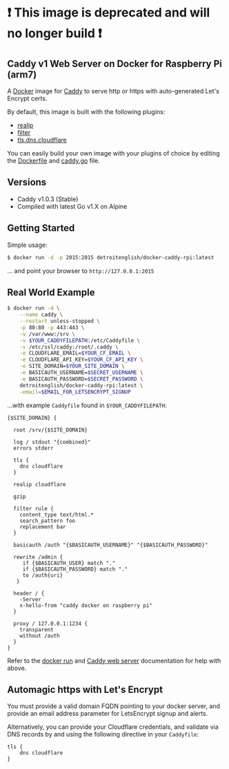 # ❗ This image is deprecated and will no longer build ❗

## Caddy v1 Web Server on Docker for Raspberry Pi (arm7)

A [Docker](http://docker.com) image for [Caddy](http://caddyserver.com) to serve
http or https with auto-generated Let's Encrypt certs.

By default, this image is built with the following plugins:
-  [realip](http://caddyserver.com/docs/realip)
-  [filter](http://caddyserver.com/docs/filter)
-  [tls.dns.cloudflare](https://caddyserver.com/docs/tls.dns.cloudflare)

You can easily build your own image with your plugins of choice by editing the [Dockerfile](./Dockerfile) and [caddy.go](/caddy.go) file.

## Versions
  - Caddy v1.0.3 (Stable)
  - Compiled with latest Go v1.X on Alpine

## Getting Started

Simple usage:

```sh
$ docker run -d -p 2015:2015 detroitenglish/docker-caddy-rpi:latest
```

... and point your browser to `http://127.0.0.1:2015`

## Real World Example

```sh
$ docker run -d \
    --name caddy \
    --restart unless-stopped \
    -p 80:80 -p 443:443 \
    -v /var/www:/srv \
    -v $YOUR_CADDYFILEPATH:/etc/Caddyfile \
    -v /etc/ssl/caddy:/root/.caddy \
    -e CLOUDFLARE_EMAIL=$YOUR_CF_EMAIL \
    -e CLOUDFLARE_API_KEY=$YOUR_CF_API_KEY \
    -e SITE_DOMAIN=$YOUR_SITE_DOMAIN \
    -e BASICAUTH_USERNAME=$SECRET_USERNAME \
    -e BASICAUTH_PASSWORD=$SECRET_PASSWORD \
    detroitenglish/docker-caddy-rpi:latest \
    -email=$EMAIL_FOR_LETSENCRYPT_SIGNUP
```

...with example `Caddyfile` found in `$YOUR_CADDYFILEPATH`:
```
{$SITE_DOMAIN} {

  root /srv/{$SITE_DOMAIN}

  log / stdout "{combined}"
  errors stderr

  tls {
    dns cloudflare
  }

  realip cloudflare

  gzip

  filter rule {
    content_type text/html.*
    search_pattern foo
    replacement bar
  }

  basicauth /auth "{$BASICAUTH_USERNAME}" "{$BASICAUTH_PASSWORD}"

  rewrite /admin {
     if {$BASICAUTH_USER} match "."
     if {$BASICAUTH_PASSWORD} match "."
     to /auth{uri}
   }

  header / {
    -Server
    x-hello-from "caddy docker on raspberry pi"
  }

  proxy / 127.0.0.1:1234 {
    transparent
    without /auth
  }
}
```

Refer to the [docker run](https://docs.docker.com/engine/reference/commandline/run/) and
[Caddy web server](https://caddyserver.com/v1/docs) documentation for help with above.

## Automagic https with Let's Encrypt

You must provide a valid domain FQDN pointing to your docker server, and provide
an email address parameter for LetsEncrypt signup and alerts.

Alternatively, you can provide your Cloudflare credentials, and validate via DNS records
by and using the following directive in your `Caddyfile`:

```
tls {
    dns cloudflare
}
```
